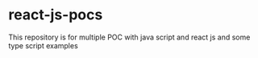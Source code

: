 # react-js-pocs
This repository is for multiple POC with java script and react js and some type script examples

